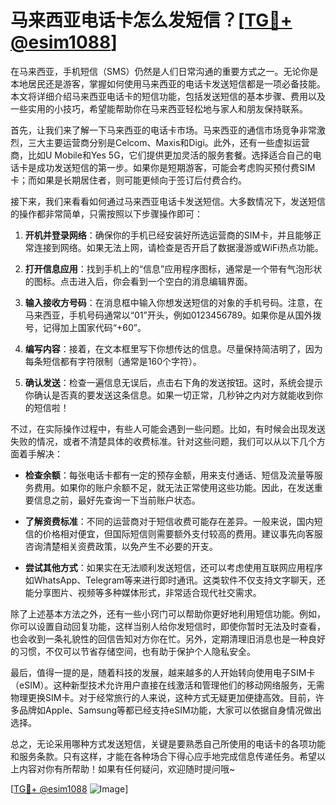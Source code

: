 # 马来西亚电话卡怎么发短信？[[TG💪+ @esim1088](https://t.me/s/esim1088)]

在马来西亚，手机短信（SMS）仍然是人们日常沟通的重要方式之一。无论你是本地居民还是游客，掌握如何使用马来西亚的电话卡发送短信都是一项必备技能。本文将详细介绍马来西亚电话卡的短信功能，包括发送短信的基本步骤、费用以及一些实用的小技巧，希望能帮助你在马来西亚轻松地与家人和朋友保持联系。

首先，让我们来了解一下马来西亚的电话卡市场。马来西亚的通信市场竞争非常激烈，三大主要运营商分别是Celcom、Maxis和Digi。此外，还有一些虚拟运营商，比如U Mobile和Yes 5G，它们提供更加灵活的服务套餐。选择适合自己的电话卡是成功发送短信的第一步。如果你是短期游客，可能会考虑购买预付费SIM卡；而如果是长期居住者，则可能更倾向于签订后付费合约。

接下来，我们来看看如何通过马来西亚电话卡发送短信。大多数情况下，发送短信的操作都非常简单，只需按照以下步骤操作即可：

1. **开机并登录网络**：确保你的手机已经安装好所选运营商的SIM卡，并且能够正常连接到网络。如果无法上网，请检查是否开启了数据漫游或WiFi热点功能。

2. **打开信息应用**：找到手机上的“信息”应用程序图标，通常是一个带有气泡形状的图标。点击进入后，你会看到一个空白的消息编辑界面。

3. **输入接收方号码**：在消息框中输入你想发送短信的对象的手机号码。注意，在马来西亚，手机号码通常以“01”开头，例如0123456789。如果你是从国外拨号，记得加上国家代码“+60”。

4. **编写内容**：接着，在文本框里写下你想传达的信息。尽量保持简洁明了，因为每条短信都有字符限制（通常是160个字符）。

5. **确认发送**：检查一遍信息无误后，点击右下角的发送按钮。这时，系统会提示你确认是否真的要发送这条信息。如果一切正常，几秒钟之内对方就能收到你的短信啦！

不过，在实际操作过程中，有些人可能会遇到一些问题。比如，有时候会出现发送失败的情况，或者不清楚具体的收费标准。针对这些问题，我们可以从以下几个方面着手解决：

- **检查余额**：每张电话卡都有一定的预存金额，用来支付通话、短信及流量等服务费用。如果你的账户余额不足，就无法正常使用这些功能。因此，在发送重要信息之前，最好先查询一下当前账户状态。

- **了解资费标准**：不同的运营商对于短信收费可能存在差异。一般来说，国内短信的价格相对便宜，但国际短信则需要额外支付较高的费用。建议事先向客服咨询清楚相关资费政策，以免产生不必要的开支。

- **尝试其他方式**：如果实在无法顺利发送短信，还可以考虑使用互联网应用程序如WhatsApp、Telegram等来进行即时通讯。这类软件不仅支持文字聊天，还能分享图片、视频等多种媒体形式，非常适合现代社交需求。

除了上述基本方法之外，还有一些小窍门可以帮助你更好地利用短信功能。例如，你可以设置自动回复功能，这样当别人给你发短信时，即使你暂时无法及时查看，也会收到一条礼貌性的回信告知对方你在忙。另外，定期清理旧消息也是一种良好的习惯，不仅可以节省存储空间，也有助于保护个人隐私安全。

最后，值得一提的是，随着科技的发展，越来越多的人开始转向使用电子SIM卡（eSIM）。这种新型技术允许用户直接在线激活和管理他们的移动网络服务，无需物理更换SIM卡。对于经常旅行的人来说，这种方式无疑更加便捷高效。目前，许多品牌如Apple、Samsung等都已经支持eSIM功能，大家可以依据自身情况做出选择。

总之，无论采用哪种方式发送短信，关键是要熟悉自己所使用的电话卡的各项功能和服务条款。只有这样，才能在各种场合下得心应手地完成信息传递任务。希望以上内容对你有所帮助！如果有任何疑问，欢迎随时提问哦~

[[TG💪+ @esim1088](https://t.me/s/esim1088) ![Image](https://i.postimg.cc/4NQfJmqS/Snipaste-2025-05-13-00-14-12.png)]